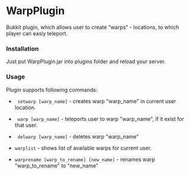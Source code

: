 # WarpPlugin

Bukkit plugin, which allows user to create "warps" - locations, to which player can easly teleport.

### Installation
Just put WarpPlugin.jar into plugins folder and reload your server.

### Usage

Plugin supports following commands:

* ``` setwarp [warp_name]``` - creates warp "warp_name" in current user location.

* ``` warp [warp_name]``` - teleports user to warp "warp_name", if it exist for that user. 

* ``` delwarp [warp_name]``` - deletes warp "warp_name"

* ``` warplist ``` - shows list of available warps for current user.

* ``` warprename [warp_to_rename] [new_name] ``` - renames warp "warp_to_rename" to "new_name"